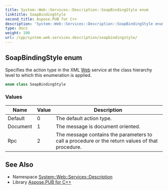 ```yaml
---
title: System::Web::Services::Description::SoapBindingStyle enum
linktitle: SoapBindingStyle
second_title: Aspose.PUB for C++
description: 'System::Web::Services::Description::SoapBindingStyle enum. Specifies the action type in the XML Web service at the class hierarchy level to which this enumeration is applied in C++.'
type: docs
weight: 100
url: /cpp/system.web.services.description/soapbindingstyle/
---
```

## SoapBindingStyle enum


Specifies the action type in the XML [Web](../../system.web/) service at the class hierarchy level to which this enumeration is applied.

```cpp
enum class SoapBindingStyle
```

### Values

| Name | Value | Description |
| --- | --- | --- |
| Default | 0 | The default action type. |
| Document | 1 | The message is document oriented. |
| Rpc | 2 | The message contains the parameters to call a procedure or the return values of that procedure. |

## See Also

* Namespace [System::Web::Services::Description](../)
* Library [Aspose.PUB for C++](../../)
